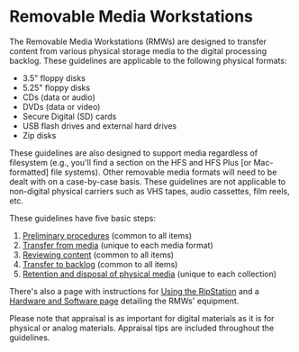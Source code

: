 # Removable Media Workstations
The Removable Media Workstations (RMWs) are designed to transfer content from various physical storage media to the digital processing backlog. These guidelines are applicable to the following physical formats:

- 3.5" floppy disks
- 5.25" floppy disks
- CDs (data or audio)
- DVDs (data or video)
- Secure Digital (SD) cards
- USB flash drives and external hard drives
- Zip disks

These guidelines are also designed to support media regardless of filesystem (e.g., you'll find a section on the HFS and HFS Plus [or Mac-formatted] file systems). Other removable media formats will need to be dealt with on a case-by-case basis. These guidelines are not applicable to non-digital physical carriers such as VHS tapes, audio cassettes, film reels, etc.  

These guidelines have five basic steps:
1. [Preliminary procedures](preliminary_procedures.md) (common to all items)
2. [Transfer from media](transfer_from_media.md) (unique to each media format)
3. [Reviewing content](review.md) (common to all items)
4. [Transfer to backlog](transfer_to_backlog.md) (common to all items)
5. [Retention and disposal of physical media](retention_and_disposal.md) (unique to each collection)

There's also a page with instructions for [Using the RipStation](using_the_ripstation.md) and a [Hardware and Software page](hardware_and_software.md) detailing the RMWs' equipment.

Please note that appraisal is as important for digital materials as it is for physical or analog materials. Appraisal tips are included throughout the guidelines.